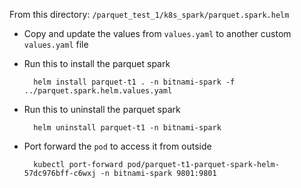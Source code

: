 From this directory: `/parquet_test_1/k8s_spark/parquet.spark.helm`
- Copy and update the values from `values.yaml` to another custom `values.yaml` file
- Run this to install the parquet spark

        helm install parquet-t1 . -n bitnami-spark -f ../parquet.spark.helm.values.yaml 

- Run this to uninstall the parquet spark

        helm uninstall parquet-t1 -n bitnami-spark

- Port forward the `pod` to access it from outside

        kubectl port-forward pod/parquet-t1-parquet-spark-helm-57dc976bff-c6wxj -n bitnami-spark 9801:9801

